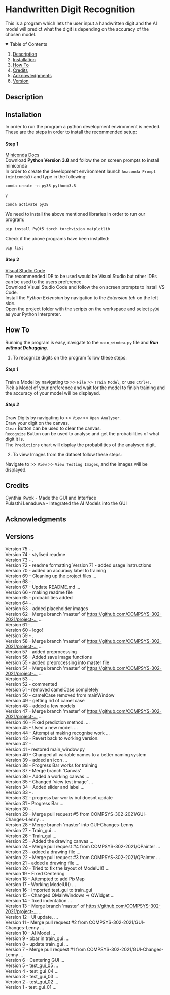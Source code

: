 # Handwritten Digit Recognition
This is a program which lets the user input a handwritten digit and the AI model will predict what the digit is depending on the accuracy of the chosen model.

<!-- TABLE OF CONTENTS -->
<details open="open">
  <summary>Table of Contents</summary>
  <ol>
    <li><a href="#description">Description</a>
    <li><a href="#installation">Installation</a></li>
    <li><a href="#how-to">How To</a></li>
    <li><a href="#credits">Credits</a></li>
    <li><a href="#acknowledgments">Acknowledgments</a></li>
    <li><a href="#version">Version</a></li>
  </ol>
</details>

## Description
<!-- What your application does, Why you used the technologies you used, Some of the challenges you faced and features you hope to implement in the future. -->

## Installation

In order to run the program a python development environment is needed. These are the steps in order to install the recommended setup:

#### Step 1 <br />
[Miniconda Docs](https://docs.conda.io/en/latest/miniconda.html) <br />
Download **Python Version 3.8** and follow the on screen prompts to install miniconda <br />
In order to create the development environment launch `Anaconda Prompt (miniconda3)` and type in the following:
```sh
conda create –n py38 python=3.8
```
```sh
y
```
```sh
conda activate py38
```

We need to install the above mentioned libraries in order to run our program:
```sh
pip install PyQt5 torch torchvision matplotlib
```

Check if the above programs have been installed:
```sh
pip list
```

#### Step 2 <br />
[Visual Studio Code](https://code.visualstudio.com/) <br />
The recommended IDE to be used would be Visual Studio but other IDEs can be used to the users preference. <br />
Download Visual Studio Code and follow the on screen prompts to install VS Code. <br />
Install the *Python Extension* by navigation to the *Extension tab* on the left side. <br />
Open the project folder with the scripts on the workspace and select `py38` as your Python Interpreter. 

## How To
Running the program is easy, navigate to the `main_window.py` file and ***Run without Debugging***.

1. To recognize digits on the program follow these steps:

##### Step 1 <br />
Train a Model by navigating to >> `File` >> `Train Model`, or use `Ctrl+T`. <br />
Pick a Model of your preference and wait for the model to finish training and the accuracy of your model will be displayed. 

##### Step 2 <br />
Draw Digits by navigating to >> `View` >> `Open Analyser`. <br />
Draw your digit on the canvas. <br />
`Clear` Button can be used to clear the canvas. <br />
`Recognize` Button can be used to analyse and get the probabilities of what digit it is. <br />
The `Predictions` chart will display the probabilities of the analysed digit. <br />

2. To view Images from the dataset follow these steps:

Navigate to >> `View` >> `View Testing Images`, and the images will be displayed.

## Credits
Cynthia Kwok - Made the GUI and Interface <br />
Pulasthi Lenaduwa - Integrated the AI Models into the GUI

## Acknowledgments
<!-- add all the supporting sites we used -->

## Versions
Version 75 - . <br />
Version 74 - stylised readme <br />
Version 73 - . <br />
Version 72 - readme formatting 
Version 71 - added usage instructions <br />
Version 70 - added an accuracy label to training <br />
Version 69 - Cleaning up the project files … <br />
Version 68 - . <br />
Version 67 - Update README.md … <br />
Version 66 - making readme file <br />
Version 65 - probabilities added <br />
Version 64 - . <br />
Version 63 - added placeholder images <br />
Version 62 - Merge branch 'master' of https://github.com/COMPSYS-302-2021/project-… … <br />
Version 61 - . <br />
Version 60 - logo! <br />
Version 59 - . <br />
Version 58 - Merge branch 'master' of https://github.com/COMPSYS-302-2021/project-… … <br />
Version 57 - added preprocessing <br />
Version 56 - Added save image functions <br />
Version 55 - added preprocessing into master file <br />
Version 54 - Merge branch 'master' of https://github.com/COMPSYS-302-2021/project-… … <br />
Version 53 - . <br />
Version 52 - commented <br />
Version 51 - removed camelCase completely <br />
Version 50 - camelCase removed from mainWindow <br />
Version 49 - getting rid of camel case <br />
Version 48 - added a few models <br />
Version 47 - Merge branch 'master' of https://github.com/COMPSYS-302-2021/project-… … <br />
Version 46 - Fixed prediction method. … <br />
Version 45 - Used a new model. … <br />
Version 44 - Attempt at making recognise work … <br />
Version 43 - Revert back to working version. <br />
Version 42 - . <br />
Version 41 - restored main_window.py <br />
Version 40 - Changed all variable names to a better naming system <br />
Version 39 - added an icon … <br />
Version 38 - Progress Bar works for training <br />
Version 37 - Merge branch 'Canvas' <br />
Version 36 - Added a working canvas … <br />
Version 35 - Changed 'view test image' … <br />
Version 34 - Added slider and label … <br />
Version 33 - . <br />
Version 32 - progress bar works but doesnt update <br />
Version 31 - Progress Bar … <br />
Version 30 - . <br />
Version 29 - Merge pull request #5 from COMPSYS-302-2021/GUI-Changes-Lenny … <br />
Version 28 - Merge branch 'master' into GUI-Changes-Lenny <br />
Version 27 - Train_gui … <br />
Version 26 - Train_gui … <br />
Version 25 - Added the drawing canvas … <br />
Version 24 - Merge pull request #4 from COMPSYS-302-2021/QPainter … <br />
Version 23 - added a drawing file … <br />
Version 22 - Merge pull request #3 from COMPSYS-302-2021/QPainter … <br />
Version 21 - added a drawing file … <br />
Version 20 - Tried to fix the layout of ModelUI() … <br />
Version 19 - Fixed Centering <br />
Version 18 - Attempted to add PixMap <br />
Version 17 - Working ModelUI() … <br />
Version 16 - Imported test_gui to train_gui <br />
Version 15 - Changed QMainWindows -> QWidget … <br />
Version 14 - fixed indentation … <br />
Version 13 - Merge branch 'master' of https://github.com/COMPSYS-302-2021/project-… … <br />
Version 12 - UI update. … <br />
Version 11 - Merge pull request #2 from COMPSYS-302-2021/GUI-Changes-Lenny … <br />
Version 10 - AI Model … <br />
Version 9 - pbar in train_gui … <br />
Version 8 - update train_gui … <br />
Version 7 - Merge pull request #1 from COMPSYS-302-2021/GUI-Changes-Lenny … <br />
Version 6 - Centering GUI … <br />
Version 5 - test_gui_05 … <br />
Version 4 - test_gui_04 … <br />
Version 3 - test_gui_03 … <br />
Version 2 - test_gui_02 … <br />
Version 1 - test_gui_01 … <br />

